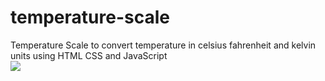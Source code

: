 # temperature-scale
Temperature Scale to convert temperature in celsius fahrenheit and kelvin units using HTML CSS and JavaScript
<br>
<img src = "https://th.bing.com/th/id/OIP.60ZM085QB6xLVCLZnpQXNgHaEK?pid=ImgDet&rs=1"/>
